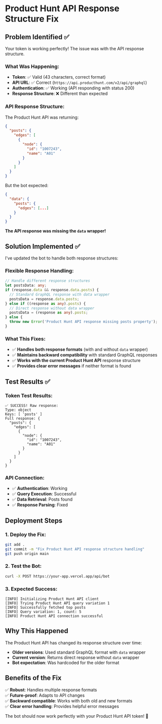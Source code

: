 # Product Hunt API Response Structure Fix

## Problem Identified ✅

Your token is working perfectly! The issue was with the API response structure.

### **What Was Happening:**
- **Token**: ✅ Valid (43 characters, correct format)
- **API URL**: ✅ Correct (`https://api.producthunt.com/v2/api/graphql`)
- **Authentication**: ✅ Working (API responding with status 200)
- **Response Structure**: ❌ Different than expected

### **API Response Structure:**
The Product Hunt API was returning:
```json
{
  "posts": {
    "edges": [
      {
        "node": {
          "id": "1007243",
          "name": "A01"
        }
      }
    ]
  }
}
```

But the bot expected:
```json
{
  "data": {
    "posts": {
      "edges": [...]
    }
  }
}
```

**The API response was missing the `data` wrapper!**

## Solution Implemented ✅

I've updated the bot to handle both response structures:

### **Flexible Response Handling:**
```typescript
// Handle different response structures
let postsData: any;
if (response.data && response.data.posts) {
  // Standard GraphQL response with data wrapper
  postsData = response.data.posts;
} else if ((response as any).posts) {
  // Direct response without data wrapper
  postsData = (response as any).posts;
} else {
  throw new Error('Product Hunt API response missing posts property');
}
```

### **What This Fixes:**
- ✅ **Handles both response formats** (with and without `data` wrapper)
- ✅ **Maintains backward compatibility** with standard GraphQL responses
- ✅ **Works with the current Product Hunt API** response structure
- ✅ **Provides clear error messages** if neither format is found

## Test Results ✅

### **Token Test Results:**
```
✅ SUCCESS! Raw response:
Type: object
Keys: [ 'posts' ]
Full response: {
  "posts": {
    "edges": [
      {
        "node": {
          "id": "1007243",
          "name": "A01"
        }
      }
    ]
  }
}
```

### **API Connection:**
- ✅ **Authentication**: Working
- ✅ **Query Execution**: Successful
- ✅ **Data Retrieval**: Posts found
- ✅ **Response Parsing**: Fixed

## Deployment Steps

### **1. Deploy the Fix:**
```bash
git add .
git commit -m "Fix Product Hunt API response structure handling"
git push origin main
```

### **2. Test the Bot:**
```bash
curl -X POST https://your-app.vercel.app/api/bot
```

### **3. Expected Success:**
```
[INFO] Initializing Product Hunt API client
[INFO] Trying Product Hunt API query variation 1
[INFO] Successfully fetched top posts
[INFO] Query variation: 1, count: 5
[INFO] Product Hunt API connection successful
```

## Why This Happened

The Product Hunt API has changed its response structure over time:
- **Older versions**: Used standard GraphQL format with `data` wrapper
- **Current version**: Returns direct response without `data` wrapper
- **Bot expectation**: Was hardcoded for the older format

## Benefits of the Fix

✅ **Robust**: Handles multiple response formats  
✅ **Future-proof**: Adapts to API changes  
✅ **Backward compatible**: Works with both old and new formats  
✅ **Clear error handling**: Provides helpful error messages  

The bot should now work perfectly with your Product Hunt API token! 🚀
